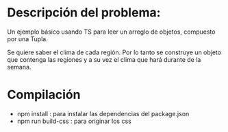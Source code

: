 # Descripción del problema:

Un ejemplo básico usando TS para leer un arreglo de objetos, compuesto por una Tupla. 

Se quiere saber el clima de cada región. Por lo tanto se construye un objeto que contenga las regiones y a su vez el clima que hará durante de la semana.


# Compilación
- npm install : para instalar las dependencias del package.json
- npm run build-css : para originar los css 